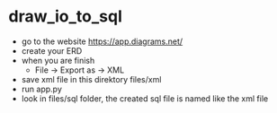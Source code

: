 # draw_io_to_sql

- go to the website <https://app.diagrams.net/>
- create your ERD
- when you are finish
  - File -> Export as -> XML
- save xml file in this direktory files/xml
- run app.py
- look in files/sql folder, the created sql file is named like the xml file
